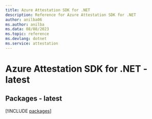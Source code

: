 ```yaml
---
title: Azure Attestation SDK for .NET
description: Reference for Azure Attestation SDK for .NET
author: anilba06
ms.author: anilba
ms.data: 08/08/2023
ms.topic: reference
ms.devlang: dotnet
ms.service: attestation
---
```

# Azure Attestation SDK for .NET - latest
## Packages - latest
[!INCLUDE [packages](attestation-index.md)]